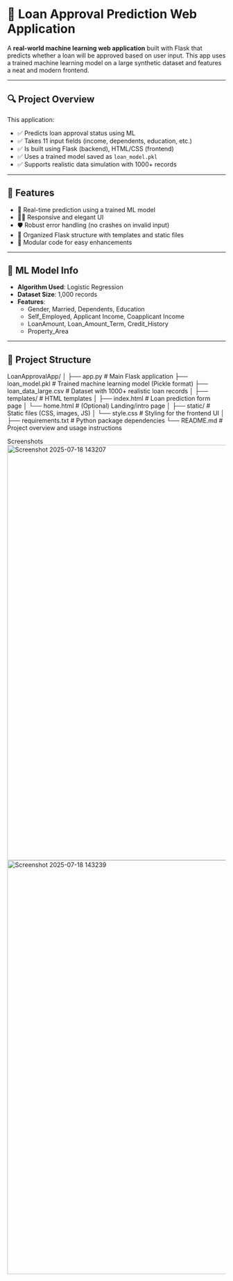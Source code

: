 # 🏦 Loan Approval Prediction Web Application

A **real-world machine learning web application** built with Flask that predicts whether a loan will be approved based on user input. This app uses a trained machine learning model on a large synthetic dataset and features a neat and modern frontend.

---

## 🔍 Project Overview

This application:
- ✅ Predicts loan approval status using ML
- ✅ Takes 11 input fields (income, dependents, education, etc.)
- ✅ Is built using Flask (backend), HTML/CSS (frontend)
- ✅ Uses a trained model saved as `loan_model.pkl`
- ✅ Supports realistic data simulation with 1000+ records

---

## 🚀 Features

- 🔮 Real-time prediction using a trained ML model
- 🧑‍💻 Responsive and elegant UI
- 🛡️ Robust error handling (no crashes on invalid input)
- 📂 Organized Flask structure with templates and static files
- 🔧 Modular code for easy enhancements

---

## 🧠 ML Model Info

- **Algorithm Used**: Logistic Regression
- **Dataset Size**: 1,000 records
- **Features**:
  - Gender, Married, Dependents, Education  
  - Self_Employed, Applicant Income, Coapplicant Income  
  - LoanAmount, Loan_Amount_Term, Credit_History  
  - Property_Area

---

## 📁 Project Structure
LoanApprovalApp/
│
├── app.py                  # Main Flask application
├── loan_model.pkl          # Trained machine learning model (Pickle format)
├── loan_data_large.csv     # Dataset with 1000+ realistic loan records
│
├── templates/              # HTML templates
│   ├── index.html          # Loan prediction form page
│   └── home.html           # (Optional) Landing/intro page
│
├── static/                 # Static files (CSS, images, JS)
│   └── style.css           # Styling for the frontend UI
│
├── requirements.txt        # Python package dependencies
└── README.md               # Project overview and usage instructions
</details>

Screenshots
<img width="1895" height="958" alt="Screenshot 2025-07-18 143207" src="https://github.com/user-attachments/assets/14197159-5265-401c-8a61-7eb25c017ca1" />
<img width="1901" height="955" alt="Screenshot 2025-07-18 143239" src="https://github.com/user-attachments/assets/f21af1a4-53f9-40ff-91ed-8960d6d9f25e" />



